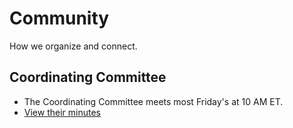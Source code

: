 # Community
How we organize and connect.


## Coordinating Committee

- The Coordinating Committee meets most Friday's at 10 AM ET.
- [View their minutes](https://docs.google.com/document/d/1gpGWGhg9zVT4OAfoed0cuiybHz6v0wlWSiO7sfQRRIQ/edit?usp=sharing)
